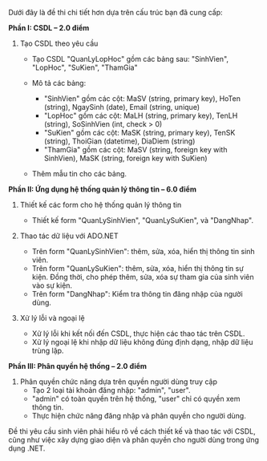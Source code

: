Dưới đây là đề thi chi tiết hơn dựa trên cấu trúc bạn đã cung cấp:

**Phần I: CSDL – 2.0 điểm**

1. Tạo CSDL theo yêu cầu

   - Tạo CSDL "QuanLyLopHoc" gồm các bảng sau: "SinhVien", "LopHoc", "SuKien", "ThamGia"
   
   - Mô tả các bảng:
        - "SinhVien" gồm các cột: MaSV (string, primary key), HoTen (string), NgaySinh (date), Email (string, unique)
        - "LopHoc" gồm các cột: MaLH (string, primary key), TenLH (string), SoSinhVien (int, check > 0)
        - "SuKien" gồm các cột: MaSK (string, primary key), TenSK (string), ThoiGian (datetime), DiaDiem (string)
        - "ThamGia" gồm các cột: MaSV (string, foreign key with SinhVien), MaSK (string, foreign key with SuKien)
        
    - Thêm mẫu tin cho các bảng.

**Phần II: Ứng dụng hệ thống quản lý thông tin – 6.0 điểm**

1. Thiết kế các form cho hệ thống quản lý thông tin
    - Thiết kế form "QuanLySinhVien", "QuanLySuKien", và "DangNhap".
    
2. Thao tác dữ liệu với ADO.NET
    - Trên form "QuanLySinhVien": thêm, sửa, xóa, hiển thị thông tin sinh viên. 
    - Trên form "QuanLySuKien": thêm, sửa, xóa, hiển thị thông tin sự kiện. Đồng thời, cho phép thêm, sửa, xóa sự tham gia của sinh viên vào sự kiện.
    - Trên form "DangNhap": Kiểm tra thông tin đăng nhập của người dùng.
    
3. Xử lý lỗi và ngoại lệ
    - Xử lý lỗi khi kết nối đến CSDL, thực hiện các thao tác trên CSDL.
    - Xử lý ngoại lệ khi nhập dữ liệu không đúng định dạng, nhập dữ liệu trùng lặp.

**Phần III: Phân quyền hệ thống – 2.0 điểm**

1. Phân quyền chức năng dựa trên quyền người dùng truy cập
    - Tạo 2 loại tài khoản đăng nhập: "admin", "user".
    - "admin" có toàn quyền trên hệ thống, "user" chỉ có quyền xem thông tin.
    - Thực hiện chức năng đăng nhập và phân quyền cho người dùng.

Đề thi yêu cầu sinh viên phải hiểu rõ về cách thiết kế và thao tác với CSDL, cũng như việc xây dựng giao diện và phân quyền cho người dùng trong ứng dụng .NET.
